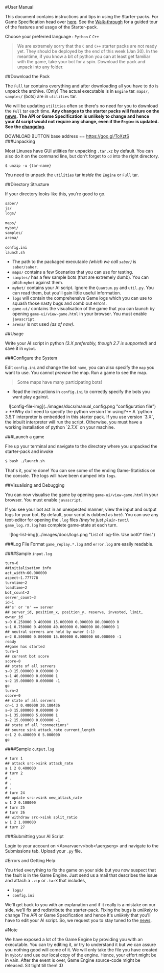 #User Manual

This document contains instructions and tips in using the Starter-packs. For Game Specification head over [here][2].
See the [Walk-through][1] for a guided tour of the features and usage of the Starter-pack.

Choose your preferred language : `Python` `C` `C++`

> We are extremely sorry that the `C` and `C++` starter packs are not ready yet. They should be deployed by the end of this week (Jan 30). In the meantime, if you know a bit of python you can at least get familiar with the game, take your bot for a spin. Download the pack and unpack into any folder.

##Download the Pack

The `Full` tar contains everything and after downloading all you have to do is unpack the archive.
(Only) The actual executable is in `Engine` tar.
`maps/`, `samples/` (bots) are in `utilities` tar.

We will be updating `utilities` often so there's no need for you to download the `Full` tar each time.
**Any changes to the starter packs will feature on the [news](index.php#news).**
**The API or Game Specification is unlikely to change and hence your AI script would not require any change, even if the `Engine` is updated.**
**See the [changelog](bob16.pythonanywhere.com/media/changelog.txt).**


DOWNLOAD BUTTON
base address == https://goo.gl/ToXztS
###Unpacking

Most Linuxes have GUI utilities for unpacking `.tar.xz` by default. You can also do it on the command line, but don't forget to `cd` into the right directory.
```
$ unzip -u {tar-name}
```
You need to unpack the `utilities` tar *inside* the `Engine` or `Full` tar.

##Directory Structure

If your directory looks like this, you're good to go.

```
saber/
js/
logs/

maps/
mybot/
samples/
arena/

config.ini
launch.sh
```

* The path to the packaged executable *(which we call `saber`)* is `saber/saber`.
* `maps/` contains a few Scenarios that you can use for testing.
* `samples/` has a few sample bots (that are extremely dumb). You can pitch `mybot` against them.
* `mybot/` contains your AI script. Ignore the `Quantum.py` and `util.py`. You can read them, but you'll gain little useful information.
* `logs` will contain the comprehensive Game logs which you can use to squash those nasty bugs and comb out errors.
* `game-ui/` contains the visualisation of the game that you can launch by opening `game-ui/view-game.html` in your browser. You must enable `javascript`.
* `arena/` is not used *(as of now)*.

##Usage

Write your AI script in python *(3.X preferably, though 2.7 is supported)* and save it in `mybot`.

###Configure the System

Edit `config.ini` and change the bot `name`, you can also specify the `map` you want to use.
You cannot *preview* the map. Run a game to see the map.
> Some maps have many participating bots!

  + Read the instructions in `config.ini` to correctly specify the bots you want play against.

<center>![config-file-img](../images/docs/manual_config.png "configuration file")</center>
> **Why do I need to specify the python version I'm using?**
A `python 3.5.1` interpreter is embedded in this starter pack. If you use version `3.X`, the inbuilt interpreter will run the script. Otherwise, you must have a working installation of python `2.7.X` on your machine.

###Launch a game

Fire up your terminal and navigate to the directory where you unpacked the starter-pack and invoke
```sh
$ bash ./launch.sh
```
That's it, you're done! You can see some of the ending Game-Statistics on the console.
The logs will have been dumped into `logs`.

##Visualising and Debugging

You can now visualise the game by opening `game-ui/view-game.html` in your browser. You must enable `javascript`.

If you see your bot act in an unexpected manner, view the input and output logs for your bot. By default, your script is dubbed as `bot0`. You can use any text-editor for opening the `.log` files *(they're just *`plain-text`*)*.
`game_log.rX.log` has complete game-state at each turn.

<center>![log-list-img](../images/docs/logs.png "List of log-file. Use bot0* files")</center>

###Log File Format
`game_replay.*.log` and `error.log` are easily readable.

####Sample `input.log`
```
turn~0
##initialisation info
act_width~60.000000
aspect~1.777778
turntime~2
loadtime~2
bot_count~2
server_count~3
id~1
##'s' or 'n' == server
## server_id, position_x, position_y, reserve, invested, limit, owner_id
s~0 0.250000 0.400000 15.000000 0.000000 80.000000 0
s~1 0.750000 0.400000 40.000000 0.000000 80.000000 1
## neutral servers are held by owner (-1)
n~2 0.500000 0.800000 15.000000 0.000000 60.000000 -1
ready
##game has started
turn~1
## current bot score
score~0
## state of all servers
s~0 15.000000 0.000000 0
s~1 40.000000 0.000000 1
s~2 15.000000 0.000000 -1
go
turn~2
score~0
## state of all servers
cn~1 2 0.400000 20.180436
s~0 15.800000 0.000000 0
s~1 35.800000 5.000000 1
s~2 15.000000 0.000000 -1
## state of all "connections"
## source sink attack_rate current_length
c~1 2 0.400000 0 5.000000
go
```

####Sample `output.log`
```
# turn 1
## attack src->sink attack_rate
a 1 2 0.400000
# turn 2
# .
# .
# .
# turn 24
## update src->sink new_attack_rate
u 1 2 0.100000
# turn 25
# turn 26
## withdraw src->sink split_ratio
w 1 2 1.000000
# turn 27
```

###Submitting your AI Script

Login to your account on \<Asvarvaerv>bob<\aergserg> and navigate to the Submissions tab. Upload your `.py` file.

#Errors and Getting Help

You tried everything to fix the game on your side but you now suspect that the fault is in the Game Engine. Just send us a mail that describes the issue and attach a `.zip` or `.tarX` that includes,

* `logs/`
* `config.ini`

We'll get back to you with an explanation and if it really is a mistake on our side, we'll fix and redistribute the starter-pack.
Fixing the bugs is *unlikely* to change The API or Game Specification and hence it's *unlikely* that you'll have to edit your AI script.
So, we request you to stay tuned to the [news][4].

#Note

We have exposed a lot of the Game Engine by providing you with an executable. You can try editing it, or try to understand it but we can assure you nothing good will come of it. We will only take the file you have created in `mybot/` and use our local copy of the engine. Hence, your effort might be in vain. After the event is over, Game Engine source-code might be released. Sit tight till then! :D

[1]: walkthru.html
[2]: ../game_spec.html
[4]: ../index.php#news